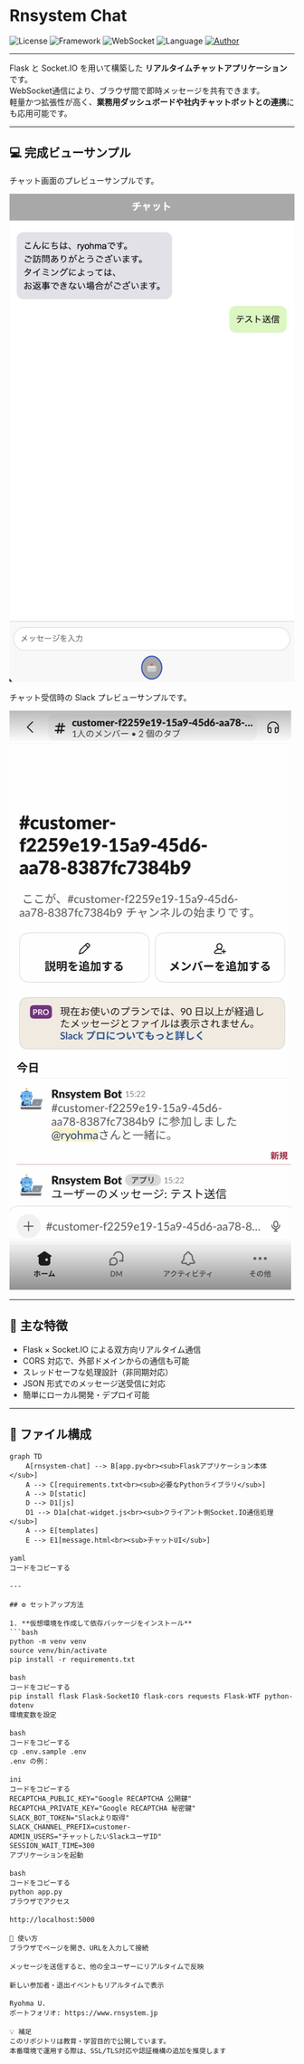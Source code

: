 # Rnsystem Chat

![License](https://img.shields.io/badge/license-MIT-blue.svg)
![Framework](https://img.shields.io/badge/framework-Flask-blue)
![WebSocket](https://img.shields.io/badge/socket-io-green)
![Language](https://img.shields.io/badge/code-Python%20%2B%20JavaScript-orange)
[![Author](https://img.shields.io/badge/author-RyohmaU-lightgrey)](https://rnsystem.jp)

---

Flask と Socket.IO を用いて構築した **リアルタイムチャットアプリケーション** です。  
WebSocket通信により、ブラウザ間で即時メッセージを共有できます。  
軽量かつ拡張性が高く、**業務用ダッシュボードや社内チャットボットとの連携**にも応用可能です。

---

## 💻 完成ビューサンプル

チャット画面のプレビューサンプルです。

![Chat Preview01](images/sample01.jpg)

チャット受信時の Slack プレビューサンプルです。

![Slack Preview02](images/sample02.jpg)

---

## 🚀 主な特徴

- Flask × Socket.IO による双方向リアルタイム通信  
- CORS 対応で、外部ドメインからの通信も可能  
- スレッドセーフな処理設計（非同期対応）  
- JSON 形式でのメッセージ送受信に対応  
- 簡単にローカル開発・デプロイ可能  

---

## 🧩 ファイル構成
```mermaid
graph TD
    A[rnsystem-chat] --> B[app.py<br><sub>Flaskアプリケーション本体</sub>]
    A --> C[requirements.txt<br><sub>必要なPythonライブラリ</sub>]
    A --> D[static]
    D --> D1[js]
    D1 --> D1a[chat-widget.js<br><sub>クライアント側Socket.IO通信処理</sub>]
    A --> E[templates]
    E --> E1[message.html<br><sub>チャットUI</sub>]

yaml
コードをコピーする

---

## ⚙️ セットアップ方法

1. **仮想環境を作成して依存パッケージをインストール**
```bash
python -m venv venv
source venv/bin/activate
pip install -r requirements.txt

bash
コードをコピーする
pip install flask Flask-SocketIO flask-cors requests Flask-WTF python-dotenv
環境変数を設定

bash
コードをコピーする
cp .env.sample .env
.env の例：

ini
コードをコピーする
RECAPTCHA_PUBLIC_KEY="Google RECAPTCHA 公開鍵"
RECAPTCHA_PRIVATE_KEY="Google RECAPTCHA 秘密鍵"
SLACK_BOT_TOKEN="Slackより取得"
SLACK_CHANNEL_PREFIX=customer-
ADMIN_USERS="チャットしたいSlackユーザID"
SESSION_WAIT_TIME=300
アプリケーションを起動

bash
コードをコピーする
python app.py
ブラウザでアクセス

http://localhost:5000

💬 使い方
ブラウザでページを開き、URLを入力して接続

メッセージを送信すると、他の全ユーザーにリアルタイムで反映

新しい参加者・退出イベントもリアルタイムで表示

Ryohma U.
ポートフォリオ: https://www.rnsystem.jp

💡 補足
このリポジトリは教育・学習目的で公開しています。
本番環境で運用する際は、SSL/TLS対応や認証機構の追加を推奨します